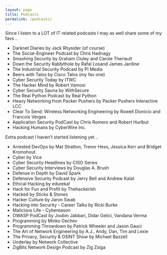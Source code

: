 ```yaml
---
layout: page
title: Podcasts
permalink: /podcasts/
---
```


Since I listen to a LOT of IT related podcasts I may as well share some of my favs ..

- Darknet Diaries by Jack Rhysider (of course)
- The Social-Engineer Podcast by Chris Hadnagy
- Smashing Security by Graham Cluley and Carole Theriault
- Down the Security Rabbithole by Rafal Losand James Jardine
- The Industrial Security Podcast by PI Media
- Beers with Talos by Cisco Talos (my fav one)
- Cyber Security Today by ITWC
- The Hacker Mind by Robert Vamosi
- Cyber Security Sauna by WithSecure
- The Real Python Podcast by Real Python
- Heavy Networking from Packer Pushers by Packer Pushers Interactive LCC
- Clear To Send: Wireless Networking Engineering by Rowell Dionicio and Francois Verges
- Application Security PodCast by Chris Romero and Robert Hurlbut
- Hacking Humans by CyberWire Inc.


Extra podcast I haven't started listening yet ..

- Arrested DevOps by Mat Stratton, Trevor Hess, Jessica Kerr and Bridget Kromohout
- Cyber by Vice
- Cyber Security Headlines by CISO Series
- Cyber Security Interviews by Douglas A. Brush
- Defense in Depth by David Spark
- Defensive Security Podcast by Jerry Bell and Andrew Kalat
- Ethical Hacking by edureka!
- Hack for Fun and Profit by Thehackerish
- Hacked by Sticks & Stones
- Hacker Culture by Jaron Swab
- Hacking into Security - Career Talks by Ricki Burke
- Malicious Life - Cybereason
- OWASP PodCast by Joubin Jabbari, Didar Gelici, Vandana Verma
- Programming by Minko Gechev
- Programming Throwdown by Patrick Wheeler and Jason Gauci
- The Art of Network Engineering by A.J., Andy, Dan, Tim and Lexie
- The Privacy, Security & OSINT Show by Michael Bazzell
- Underlay by Network Collective
- ZigBits Network Design Podcast by Zig Zsiga
